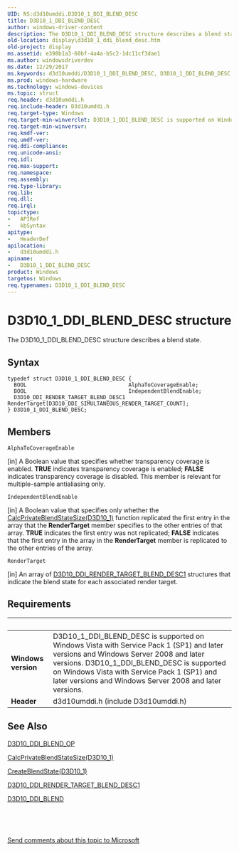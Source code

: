 ```yaml
---
UID: NS:d3d10umddi.D3D10_1_DDI_BLEND_DESC
title: D3D10_1_DDI_BLEND_DESC
author: windows-driver-content
description: The D3D10_1_DDI_BLEND_DESC structure describes a blend state.
old-location: display\d3d10_1_ddi_blend_desc.htm
old-project: display
ms.assetid: e398b1a3-60bf-4a4a-b5c2-1dc11cf3dae1
ms.author: windowsdriverdev
ms.date: 12/29/2017
ms.keywords: d3d10umddi/D3D10_1_DDI_BLEND_DESC, D3D10_1_DDI_BLEND_DESC structure [Display Devices], UMDisplayDriver_Dx10param_Structs_088d7013-3c56-4bfc-8e68-250b8e020a52.xml, D3D10_1_DDI_BLEND_DESC, display.d3d10_1_ddi_blend_desc
ms.prod: windows-hardware
ms.technology: windows-devices
ms.topic: struct
req.header: d3d10umddi.h
req.include-header: D3d10umddi.h
req.target-type: Windows
req.target-min-winverclnt: D3D10_1_DDI_BLEND_DESC is supported on Windows Vista with Service Pack 1 (SP1) and later versions and Windows Server 2008 and later versions.
req.target-min-winversvr: 
req.kmdf-ver: 
req.umdf-ver: 
req.ddi-compliance: 
req.unicode-ansi: 
req.idl: 
req.max-support: 
req.namespace: 
req.assembly: 
req.type-library: 
req.lib: 
req.dll: 
req.irql: 
topictype:
-	APIRef
-	kbSyntax
apitype:
-	HeaderDef
apilocation:
-	d3d10umddi.h
apiname:
-	D3D10_1_DDI_BLEND_DESC
product: Windows
targetos: Windows
req.typenames: D3D10_1_DDI_BLEND_DESC
---
```


# D3D10_1_DDI_BLEND_DESC structure
The D3D10_1_DDI_BLEND_DESC structure describes a blend state.

## Syntax
````
typedef struct D3D10_1_DDI_BLEND_DESC {
  BOOL                                AlphaToCoverageEnable;
  BOOL                                IndependentBlendEnable;
  D3D10_DDI_RENDER_TARGET_BLEND_DESC1 RenderTarget[D3D10_DDI_SIMULTANEOUS_RENDER_TARGET_COUNT];
} D3D10_1_DDI_BLEND_DESC;
````

## Members


`AlphaToCoverageEnable`

[in] A Boolean value that specifies whether transparency coverage is enabled. <b>TRUE</b> indicates transparency coverage is enabled; <b>FALSE</b> indicates transparency coverage is disabled. This member is relevant for multiple-sample antialiasing only.

`IndependentBlendEnable`

[in] A Boolean value that specifies only whether the <a href="..\d3d10umddi\nc-d3d10umddi-pfnd3d10_1ddi_calcprivateblendstatesize.md">CalcPrivateBlendStateSize(D3D10_1)</a> function replicated the first entry in the array that the <b>RenderTarget</b> member specifies to the other entries of that array. <b>TRUE</b> indicates the first entry was not replicated; <b>FALSE</b> indicates that the first entry in the array in the <b>RenderTarget</b> member is replicated to the other entries of the array.

`RenderTarget`

[in] An array of <a href="..\d3d10umddi\ns-d3d10umddi-d3d10_ddi_render_target_blend_desc1.md">D3D10_DDI_RENDER_TARGET_BLEND_DESC1</a> structures that indicate the blend state for each associated render target.


## Requirements
| &nbsp; | &nbsp; |
| ---- |:---- |
| **Windows version** | D3D10_1_DDI_BLEND_DESC is supported on Windows Vista with Service Pack 1 (SP1) and later versions and Windows Server 2008 and later versions. D3D10_1_DDI_BLEND_DESC is supported on Windows Vista with Service Pack 1 (SP1) and later versions and Windows Server 2008 and later versions. |
| **Header** | d3d10umddi.h (include D3d10umddi.h) |

## See Also

<a href="..\d3d10umddi\ne-d3d10umddi-d3d10_ddi_blend_op.md">D3D10_DDI_BLEND_OP</a>



<a href="..\d3d10umddi\nc-d3d10umddi-pfnd3d10_1ddi_calcprivateblendstatesize.md">CalcPrivateBlendStateSize(D3D10_1)</a>



<a href="..\d3d10umddi\nc-d3d10umddi-pfnd3d10_1ddi_createblendstate.md">CreateBlendState(D3D10_1)</a>



<a href="..\d3d10umddi\ns-d3d10umddi-d3d10_ddi_render_target_blend_desc1.md">D3D10_DDI_RENDER_TARGET_BLEND_DESC1</a>



<a href="..\d3d10umddi\ne-d3d10umddi-d3d10_ddi_blend.md">D3D10_DDI_BLEND</a>



 

 

<a href="mailto:wsddocfb@microsoft.com?subject=Documentation%20feedback [display\display]:%20D3D10_1_DDI_BLEND_DESC structure%20 RELEASE:%20(12/29/2017)&amp;body=%0A%0APRIVACY STATEMENT%0A%0AWe use your feedback to improve the documentation. We don't use your email address for any other purpose, and we'll remove your email address from our system after the issue that you're reporting is fixed. While we're working to fix this issue, we might send you an email message to ask for more info. Later, we might also send you an email message to let you know that we've addressed your feedback.%0A%0AFor more info about Microsoft's privacy policy, see http://privacy.microsoft.com/en-us/default.aspx." title="Send comments about this topic to Microsoft">Send comments about this topic to Microsoft</a>